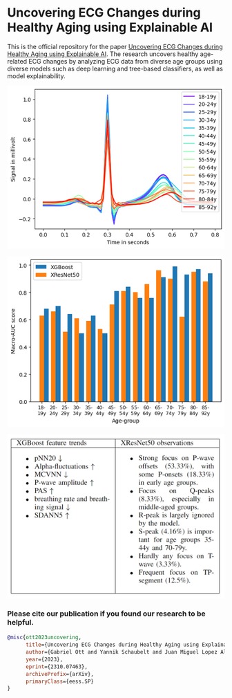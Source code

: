 # Uncovering ECG Changes during Healthy Aging using Explainable AI

This is the official repository for the paper [Uncovering ECG Changes during Healthy Aging using Explainable AI](https://arxiv.org/abs/2310.07463). The research uncovers healthy age-related ECG changes by analyzing ECG data from diverse age groups using diverse models such as deep learning and tree-based classifiers, as well as model explainability.


![alt text](https://github.com/AI4HealthUOL/ECG-aging/blob/main/reports/all15BinsOverlapped_mean.png?style=centerme)

![alt text](https://github.com/AI4HealthUOL/ECG-aging/blob/main/reports/scoresoveragegroupcomparison.png?style=centerme)

![alt text](https://github.com/AI4HealthUOL/ECG-aging/blob/main/reports/xairesults.png?style=centerme)





### Please cite our publication if you found our research to be helpful.

```bibtex
@misc{ott2023uncovering,
      title={Uncovering ECG Changes during Healthy Aging using Explainable AI}, 
      author={Gabriel Ott and Yannik Schaubelt and Juan Miguel Lopez Alcaraz and Wilhelm Haverkamp and Nils Strodthoff},
      year={2023},
      eprint={2310.07463},
      archivePrefix={arXiv},
      primaryClass={eess.SP}
}

```
